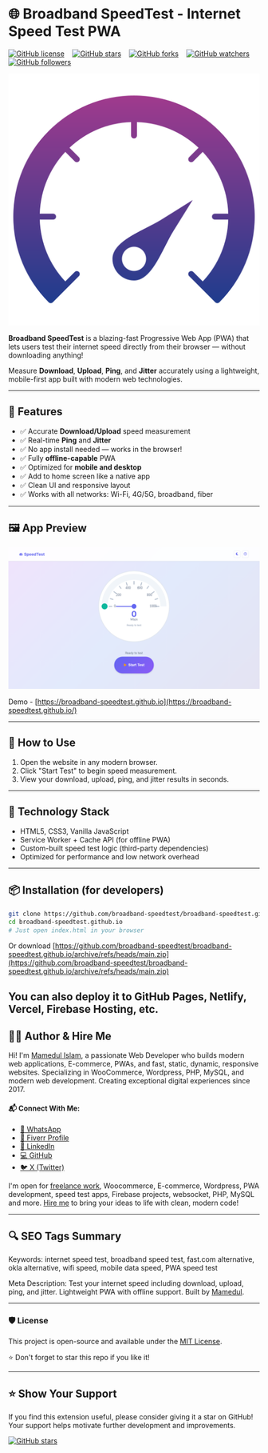 # 🌐 Broadband SpeedTest - Internet Speed Test PWA
[![GitHub license](https://img.shields.io/badge/license-MIT-blue.svg)](https://github.com/broadband-speedtest/broadband-speedtest.github.io/blob/main/LICENSE) &nbsp;&nbsp; [![GitHub stars](https://img.shields.io/github/stars/broadband-speedtest/broadband-speedtest.github.io?style=social)](https://github.com/broadband-speedtest/broadband-speedtest.github.io/stargazers) &nbsp;&nbsp; [![GitHub forks](https://img.shields.io/github/forks/broadband-speedtest/broadband-speedtest.github.io?style=social)](https://github.com/broadband-speedtest/broadband-speedtest.github.io/network/members) &nbsp;&nbsp; [![GitHub watchers](https://img.shields.io/github/watchers/broadband-speedtest/broadband-speedtest.github.io?style=social)](https://github.com/broadband-speedtest/broadband-speedtest.github.io/watchers) &nbsp;&nbsp; [![GitHub followers](https://img.shields.io/github/followers/broadband-speedtest?style=social)](https://github.com/broadband-speedtest?tab=followers)

[![Broadband Speed Test](/icon_96x96.png)](https://broadband-speedtest.github.io)

**Broadband SpeedTest** is a blazing-fast Progressive Web App (PWA) that lets users test their internet speed directly from their browser — without downloading anything!

Measure **Download**, **Upload**, **Ping**, and **Jitter** accurately using a lightweight, mobile-first app built with modern web technologies.

---

## 🚀 Features

* ✅ Accurate **Download/Upload** speed measurement
* ✅ Real-time **Ping** and **Jitter**
* ✅ No app install needed — works in the browser!
* ✅ Fully **offline-capable** PWA
* ✅ Optimized for **mobile and desktop**
* ✅ Add to home screen like a native app
* ✅ Clean UI and responsive layout
* ✅ Works with all networks: Wi-Fi, 4G/5G, broadband, fiber

---

## 🖼️ App Preview

![SpeedTest Web App](/wide-screenshot.png)

Demo - [https://broadband-speedtest.github.io](https://broadband-speedtest.github.io/)

---

## 📲 How to Use

1. Open the website in any modern browser.
2. Click "Start Test" to begin speed measurement.
3. View your download, upload, ping, and jitter results in seconds.

---

## 🔧 Technology Stack

* HTML5, CSS3, Vanilla JavaScript
* Service Worker + Cache API (for offline PWA)
* Custom-built speed test logic (third-party dependencies)
* Optimized for performance and low network overhead

---

## 📦 Installation (for developers)

```bash
git clone https://github.com/broadband-speedtest/broadband-speedtest.github.io.git
cd broadband-speedtest.github.io
# Just open index.html in your browser
```
Or download
[https://github.com/broadband-speedtest/broadband-speedtest.github.io/archive/refs/heads/main.zip](https://github.com/broadband-speedtest/broadband-speedtest.github.io/archive/refs/heads/main.zip)

You can also deploy it to GitHub Pages, Netlify, Vercel, Firebase Hosting, etc.
---

## 👨‍💻 Author & Hire Me
Hi! I'm [Mamedul Islam](https://mamedul.github.io/), a passionate Web Developer who builds modern web applications, E-commerce, PWAs, and fast, static, dynamic, responsive websites. Specializing in WooCommerce, Wordpress, PHP, MySQL, and modern web development. Creating exceptional digital experiences since 2017.

#### 📬 Connect With Me:
* [📱 WhatsApp](https://wa.me/8801847406830)
* [💼 Fiverr Profile](https://www.fiverr.com/mamedul)
* [👔 LinkedIn](https://www.linkedin.com/in/mamedul/)
* [💻 GitHub](https://github.com/mamedul)
* [🐦 X (Twitter)](https://www.x.com/mamedul)

I'm open for [freelance work](https://www.fiverr.com/mamedul), Woocommerce, E-commerce, Wordpress, PWA development, speed test apps, Firebase projects, websocket, PHP, MySQL and more. [Hire me](https://wa.me/8801847406830) to bring your ideas to life with clean, modern code!

---

## 🔍 SEO Tags Summary
Keywords: internet speed test, broadband speed test, fast.com alternative, okla alternative, wifi speed, mobile data speed, PWA speed test

Meta Description: Test your internet speed including download, upload, ping, and jitter. Lightweight PWA with offline support. Built by [Mamedul](https://mamedul2.github.io/).

---

### 🛡️ License
This project is open-source and available under the [MIT License](https://mit-license.org/).

⭐ Don't forget to star this repo if you like it!

---

## ⭐ Show Your Support

If you find this extension useful, please consider giving it a star on GitHub! Your support helps motivate further development and improvements.

[![GitHub stars](https://img.shields.io/github/stars/broadband-speedtest/broadband-speedtest.github.io?style=for-the-badge)](https://github.com/broadband-speedtest/broadband-speedtest.github.io/stargazers)
